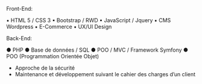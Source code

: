 Front-End:

▪ HTML 5 / CSS 3
▪ Bootstrap / RWD
▪ JavaScript / Jquery
▪ CMS Wordpress
▪ E-Commerce
▪ UX/UI Design

Back-End:

● PHP
● Base de données / SQL
● POO / MVC / Framework Symfony
● POO (Programmation Orientée Objet)

- Approche de la sécurité
- Maintenance et développement suivant le cahier des charges d’un client